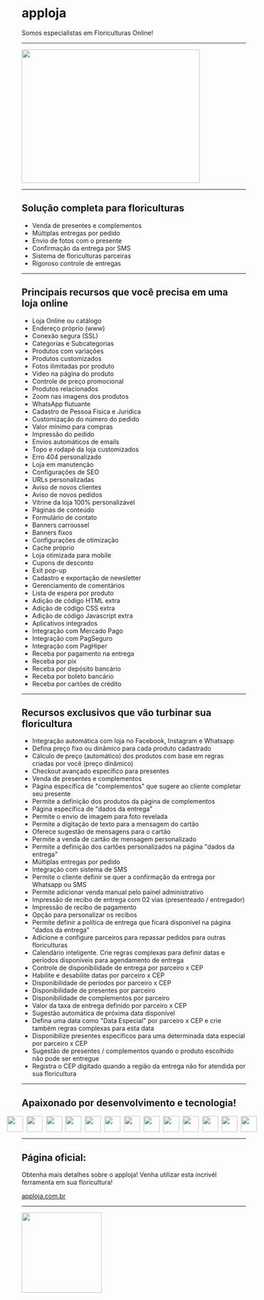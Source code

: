 
# apploja

Somos especialistas em Floriculturas Online!

<hr>
<img height="300" width="400" src="https://user-images.githubusercontent.com/113396349/190809709-ec3f6665-d2f8-45e7-9c80-d906c2180441.jpg"/>

<hr>

## Solução completa para floriculturas

* Venda de presentes e complementos
* Múltiplas entregas por pedido
* Envio de fotos com o presente
* Confirmação da entrega por SMS
* Sistema de floriculturas parceiras
* Rigoroso controle de entregas

<hr>

## Principais recursos que você precisa em uma loja online

* Loja Online ou catálogo
* Endereço próprio (www)
* Conexão segura (SSL)
* Categorias e Subcategorias
* Produtos com variações
* Produtos customizados
* Fotos ilimitadas por produto
* Video na página do produto
* Controle de preço promocional
* Produtos relacionados
* Zoom nas imagens dos produtos
* WhatsApp flutuante
* Cadastro de Pessoa Física e Jurídica
* Customização do número do pedido
* Valor mínimo para compras
* Impressão do pedido
* Envios automáticos de emails
* Topo e rodapé da loja customizados
* Erro 404 personalizado
* Loja em manutenção
* Configurações de SEO
* URLs personalizadas
* Aviso de novos clientes
* Aviso de novos pedidos
* Vitrine da loja 100% personalizável
* Páginas de conteúdo
* Formulário de contato
* Banners carroussel
* Banners fixos
* Configurações de otimização
* Cache próprio
* Loja otimizada para mobile
* Cupons de desconto
* Exit pop-up
* Cadastro e exportação de newsletter
* Gerenciamento de comentários
* Lista de espera por produto
* Adição de código HTML extra
* Adição de código CSS extra
* Adição de código Javascript extra
* Aplicativos integrados
* Integração com Mercado Pago
* Integração com PagSeguro
* Integração com PagHiper
* Receba por pagamento na entrega
* Receba por pix
* Receba por depósito bancário
* Receba por boleto bancário
* Receba por cartões de crédito

<hr>

## Recursos exclusivos que vão turbinar sua floricultura

* Integração automática com loja no Facebook, Instagram e Whatsapp
* Defina preço fixo ou dinâmico para cada produto cadastrado
* Cálculo de preço (automático) dos produtos com base em regras criadas por você (preço dinâmico)
* Checkout avançado específico para presentes
* Venda de presentes e complementos
* Página específica de "complementos" que sugere ao cliente completar seu presente
* Permite a definição dos produtos da página de complementos
* Página específica de "dados da entrega"
* Permite o envio de imagem para foto revelada
* Permite a digitação de texto para a mensagem do cartão
* Oferece sugestão de mensagens para o cartão
* Permite a venda de cartão de mensagem personalizado
* Permite a definição dos cartões personalizados na página "dados da entrega"
* Múltiplas entregas por pedido
* Integração com sistema de SMS
* Permite o cliente definir se quer a confirmação da entrega por Whatsapp ou SMS
* Permite adicionar venda manual pelo painel administrativo
* Impressão de recibo de entrega com 02 vias (presenteado / entregador)
* Impressão de recibo de pagamento
* Opção para personalizar os recibos
* Permite definir a política de entrega que ficará disponível na página "dados da entrega"
* Adicione e configure parceiros para repassar pedidos para outras floriculturas
* Calendário inteligente. Crie regras complexas para definir datas e períodos disponíveis para agendamento de entrega
* Controle de disponibilidade de entrega por parceiro x CEP
* Habilite e desabilite datas por parceiro x CEP
* Disponibilidade de períodos por parceiro x CEP
* Disponibilidade de presentes por parceiro
* Disponibilidade de complementos por parceiro
* Valor da taxa de entrega definido por parceiro x CEP
* Sugestão automática de próxima data disponível
* Defina uma data como "Data Especial" por parceiro x CEP e crie também regras complexas para esta data
* Disponibilize presentes específicos para uma determinada data especial por parceiro x CEP
* Sugestão de presentes / complementos quando o produto escolhido não pode ser entregue
* Registra o CEP digitado quando a região da entrega não for atendida por sua floricultura

<hr>

## Apaixonado por desenvolvimento e tecnologia!

<span style="display:flex; vertical-align: middle;justify-content:center;">
  <img height="36" width="36" src="https://cdn.jsdelivr.net/gh/devicons/devicon/icons/php/php-plain.svg"/>&nbsp&nbsp       
  <img height="36" width="36" src="https://cdn.jsdelivr.net/gh/devicons/devicon/icons/angularjs/angularjs-original.svg" />&nbsp&nbsp       
  <img height="36" width="36" src="https://cdn.jsdelivr.net/gh/devicons/devicon/icons/css3/css3-original.svg" />&nbsp&nbsp 
  <img height="36" width="36" src="https://cdn.jsdelivr.net/gh/devicons/devicon/icons/html5/html5-original.svg" />&nbsp&nbsp
  <img height="36" width="36" src="https://cdn.jsdelivr.net/gh/devicons/devicon/icons/git/git-original.svg" />&nbsp&nbsp
  <img height="36" width="36" src="https://cdn.jsdelivr.net/gh/devicons/devicon/icons/javascript/javascript-original.svg" />&nbsp&nbsp
  <img height="36" width="36" src="https://cdn.jsdelivr.net/gh/devicons/devicon/icons/linux/linux-original.svg" />&nbsp&nbsp
  <img height="36" width="36" src="https://cdn.jsdelivr.net/gh/devicons/devicon/icons/jquery/jquery-original-wordmark.svg" />&nbsp&nbsp
  <img height="36" width="36" src="https://cdn.jsdelivr.net/gh/devicons/devicon/icons/sass/sass-original.svg" />&nbsp&nbsp
  <img height="36" width="36" src="https://cdn.jsdelivr.net/gh/devicons/devicon/icons/vscode/vscode-original.svg" />&nbsp&nbsp
  <img height="36" width="36" src="https://cdn.jsdelivr.net/gh/devicons/devicon/icons/filezilla/filezilla-plain.svg" />&nbsp&nbsp
  <img height="36" width="36" src="https://cdn.jsdelivr.net/gh/devicons/devicon/icons/github/github-original.svg" />&nbsp&nbsp
  <img height="36" width="36" src="https://cdn.jsdelivr.net/gh/devicons/devicon/icons/ubuntu/ubuntu-plain.svg" />&nbsp&nbsp   
</span>

<hr>

## Página oficial:

Obtenha mais detalhes sobre o apploja! Venha utilizar esta incrivél ferramenta em sua floricultura!

[apploja.com.br](https://apploja.com.br )

<hr>

<div>
  <a href="https://github.com/applojadev">
  <img height="180em" src="https://github-readme-stats.vercel.app/api?username=applojadev&show_icons=true&include_all_commits=true&count_private=true"/>
</div>
